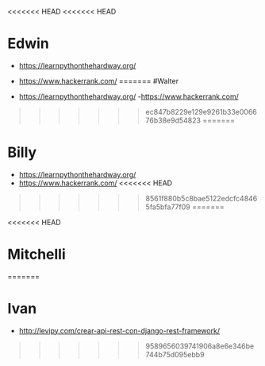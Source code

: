 <<<<<<< HEAD
<<<<<<< HEAD
# Edwin
- https://learnpythonthehardway.org/
- https://www.hackerrank.com/
=======
#Walter

- https://learnpythonthehardway.org/
-https://www.hackerrank.com/
>>>>>>> ec847b8229e129e9261b33e006676b38e9d54823
=======
# Billy
- https://learnpythonthehardway.org/
- https://www.hackerrank.com/
<<<<<<< HEAD
>>>>>>> 8561f880b5c8bae5122edcfc48465fa5bfa77f09
=======

<<<<<<< HEAD
# Mitchelli


=======
# Ivan

- http://levipy.com/crear-api-rest-con-django-rest-framework/
>>>>>>> 9589656039741906a8e6e346be744b75d095ebb9
